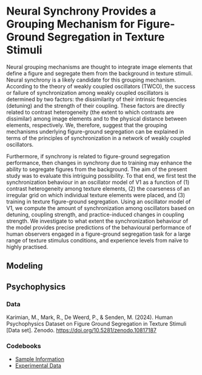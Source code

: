 # Neural Synchrony Provides a Grouping Mechanism for Figure-Ground Segregation in Texture Stimuli

Neural grouping mechanisms are thought to integrate image elements that define
a figure and segregate them from the background in texture stimuli.  Neural synchrony is a likely candidate for this grouping mechanism. According to the theory of weakly coupled oscillators (TWCO), the success or failure of synchronization among weakly coupled oscillators is determined by two factors: the dissimilarity of their intrinsic frequencies (detuning) and the strength of their coupling. These factors are directly related to contrast heterogeneity (the extent to which contrasts are dissimilar) among image elements and to the physical distance between elements, respectively. We, therefore, suggest that the grouping mechanisms underlying figure-ground segregation can be explained in terms of the principles of synchronization in a network of weakly coupled oscillators. 

Furthermore, if synchrony is related to figure-ground segregation performance, then changes in synchrony due to training may enhance the ability to segregate figures from the background. The aim of the present study was to evaluate this intriguing possibility. To that end, we first test the synchronization behaviour in an oscillator model of V1 as a function of (1) contrast heterogeneity among texture elements, (2) the coarseness of an irregular grid on which individual texture elements were placed, and (3) training in texture figure-ground segregation. Using an oscillator model of V1, we compute the
amount of synchronization among oscillators based on detuning, coupling
strength, and practice-induced changes in coupling strength. We investigate to
what extent the synchronization behaviour of the model provides precise
predictions of the behavioural performance of human observers engaged in a
figure-ground segregation task for a large range of texture stimulus conditions,
and experience levels from naïve to highly practised.

## Modeling

## Psychophysics

### Data
Karimian, M., Mark, R., De Weerd, P., & Senden, M. (2024). Human Psychophysics Dataset on Figure Ground Segregation in Texture Stimuli [Data set]. Zenodo. https://doi.org/10.5281/zenodo.10817187

### Codebooks
* [Sample Information](https://github.com/ccnmaastricht/NeuralSynchrony-FigureGround/wiki/Codebook-Sample-Info)
* [Experimental Data](https://github.com/ccnmaastricht/NeuralSynchrony-FigureGround/wiki/Codebook-Experimental-Data)




